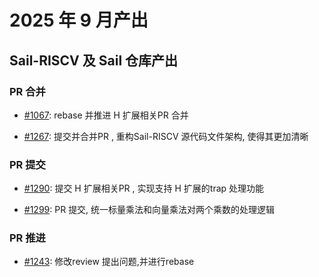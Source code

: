 # 2025 年 9 月产出

## Sail-RISCV 及 Sail 仓库产出

### PR 合并

- [#1067](https://github.com/riscv/sail-riscv/pull/1067): rebase 并推进 H 扩展相关PR 合并

- [#1267](https://github.com/riscv/sail-riscv/pull/1267): 提交并合并PR , 重构Sail-RISCV 源代码文件架构, 使得其更加清晰 

### PR 提交

- [#1290](https://github.com/riscv/sail-riscv/pull/1290): 提交 H 扩展相关PR , 实现支持 H 扩展的trap 处理功能

- [#1299](https://github.com/riscv/sail-riscv/pull/1299): PR 提交, 统一标量乘法和向量乘法对两个乘数的处理逻辑

### PR 推进

- [#1243](https://github.com/riscv/sail-riscv/pull/1243): 修改review 提出问题,并进行rebase
